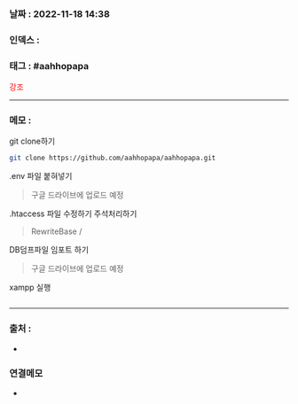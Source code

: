 ### 날짜 :  2022-11-18 14:38

### 인덱스 :

### 태그 : #aahhopapa

<span style="color: red">강조</span>

----

### 메모 :

git clone하기
```bash
git clone https://github.com/aahhopapa/aahhopapa.git
```

.env 파일 붙혀넣기
> 구글 드라이브에 업로드 예정

.htaccess 파일 수정하기
주석처리하기
> RewriteBase /   

DB덤프파일 임포트 하기
> 구글 드라이브에 업로드 예정

xampp 실행

```php

```

> 

----
### 출처 :
-


### 연결메모
-








